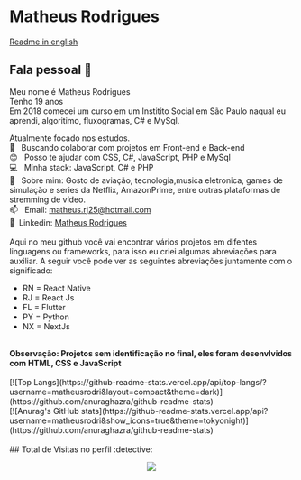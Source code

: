 # Matheus Rodrigues

[Readme in english](README_ENG.md)
## Fala pessoal 👋
Meu nome é Matheus Rodrigues
<br/>Tenho 19 anos 
<br/>Em 2018 comecei um curso em um Institito Social em São Paulo naqual eu aprendi, algoritimo, fluxogramas, C# e MySql.

 Atualmente focado nos estudos. 
 <br/> :purple_heart: &nbsp; Buscando colaborar com projetos em Front-end e Back-end
 <br/> :blush: &nbsp; Posso te ajudar com CSS, C#, JavaScript, PHP e MySql
 <br/> :computer: &nbsp; Minha stack: JavaScript, C# e PHP
 <br/> 💬  &nbsp; Sobre mim: Gosto de aviação, tecnologia,musica eletronica, games de simulação e series da Netflix, AmazonPrime, entre outras plataformas de stremming de vídeo.
 <br/> 📫 &nbsp; Email: matheus.rj25@hotmail.com
 <br/> 💙 &nbsp;Linkedin: [Matheus Rodrigues](https://www.linkedin.com/in/matheus-rodrigues-29759a165) 
 <br/>
 <br/> Aqui no meu github você vai encontrar vários projetos em difentes linguagens ou frameworks, para isso eu criei algumas abreviações para auxiliar. A seguir você pode ver as seguintes abreviações juntamente com o significado: 
 - RN = React Native
 - RJ = React Js
 - FL = Flutter
 - PY = Python
 - NX = NextJs
<br/>
<strong>Observação: Projetos sem identificação no final, eles foram desenvlvidos com HTML, CSS e JavaScript </strong>
 <br/>
 <br/>
 [![Top Langs](https://github-readme-stats.vercel.app/api/top-langs/?username=matheusrodri&layout=compact&theme=dark)](https://github.com/anuraghazra/github-readme-stats)
 <br/>
 [![Anurag's GitHub stats](https://github-readme-stats.vercel.app/api?username=matheusrodri&show_icons=true&theme=tokyonight)](https://github.com/anuraghazra/github-readme-stats)
 <br/>
 <br/>
 ## Total de Visitas no perfil :detective: <br>
 <p align="center"> 
   <img alingn="center" src="https://profile-counter.glitch.me/matheusrodri/count.svg" />
 </p>
</div>
<br/>
<br/>
